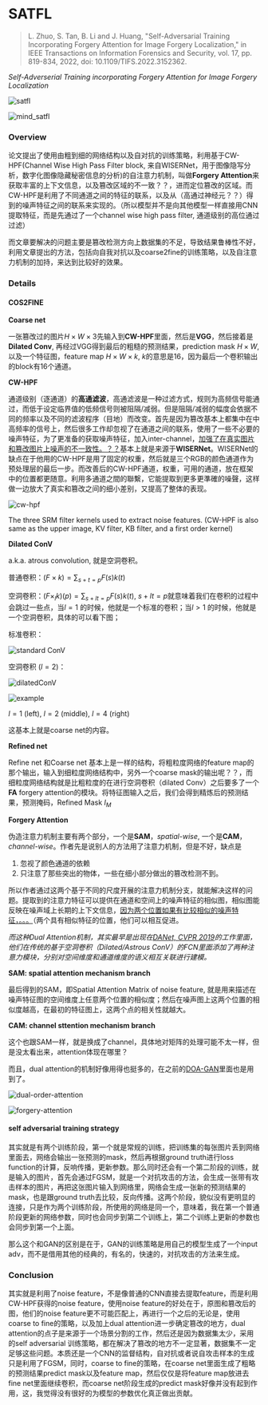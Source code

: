 # SATFL

> L. Zhuo, S. Tan, B. Li and J. Huang, "Self-Adversarial Training Incorporating Forgery Attention for Image Forgery Localization," in IEEE Transactions on Information Forensics and Security, vol. 17, pp. 819-834, 2022, doi: 10.1109/TIFS.2022.3152362.

*Self-Adverserial Training incorporating Forgery Attention for Image Forgery Localization*

![satfl](https://s2.loli.net/2022/03/08/k485TqYBhX2dG9l.gif)

![mind_satfl](https://s2.loli.net/2022/03/12/nGclHarTfR1oiXQ.png)

### Overview

论文提出了使用由粗到细的网络结构以及自对抗的训练策略，利用基于CW-HPF(Channel Wise High Pass Filter block, 来自WISERNet，用于图像隐写分析，数字化图像隐藏秘密信息的分析)的自注意力机制，叫做**Forgery Attention**来获取丰富的上下文信息，以及篡改区域的不一致？？，进而定位篡改的区域。而CW-HPF是利用了不同通道之间的特征的联系，以及从（高通过神经元？？）得到的噪声特征之间的联系来实现的。（所以模型并不是向其他模型一样直接用CNN提取特征，而是先通过了一个channel wise high pass filter, 通道级别的高位通过过滤）

而文章要解决的问题主要是篡改检测方向上数据集的不足，导致结果鲁棒性不好，利用文章提出的方法，包括向自我对抗以及coarse2fine的训练策略，以及自注意力机制的加持，来达到比较好的效果。

### Details

#### COS2FINE

**Coarse net**

一张篡改过的图片$H \times W \times 3$先输入到**CW-HPF**里面，然后是**VGG**，然后接着是**Dilated Conv**, 再经过VGG得到最后的粗糙的预测结果，prediction mask $H \times W$,以及一个特征图，feature map $H \times W \times k$, $k$的意思是16，因为最后一个卷积输出的block有16个通道。

**CW-HPF**

通道级别（逐通道）的**高通滤波**，高通滤波是一种过滤方式，规则为高频信号能通过，而低于设定临界值的低频信号则被阻隔/减弱。但是阻隔/减弱的幅度会依据不同的频率以及不同的滤波程序（目地）而改变。首先是因为篡改基本上都集中在中高频率的信号上，然后很多工作却忽视了在通道之间的联系，使用了一些不必要的噪声特征，为了更准备的获取噪声特征，加入inter-channel，<u>加强了在真实图片和篡改图片上噪声的不一致性。？？</u>基本上就是来源于**WISERNet**。WISERNet的缺点在于他用的CW-HPF是用了固定的权重，然后就是三个RGB的颜色通道作为预处理层的最后一步。而改善后的CW-HPF通道，权重，可用的通道，放在框架中的位置都更随意。利用多通道之間的聯繫，它能提取到更多更準確的噪聲，这样做一边放大了真实和篡改之间的细小差别，又提高了整体的表现。

![cw-hpf](https://s2.loli.net/2022/03/21/9BvRCZfO25GE4Ss.gif)

The three SRM filter kernels used to extract noise features. (CW-HPF is also same as the upper image, KV filter, KB filter, and a first order kernel)

**Dilated ConV**

a.k.a. atrous convolution, 就是空洞卷积。

普通卷积：$(F\times k)=\sum_{s+t=p}F(s)k(t)$

空洞卷积：$(F\times_lk)(p)=\sum_{s+lt=p}F(s)k(t)$, $s+lt=p$就意味着我们在卷积的过程中会跳过一些点，当$l=1$ 的时候，他就是一个标准的卷积；当$l>1$ 的时候，他就是一个空洞卷积，具体的可以看下图；

标准卷积：

![standard ConV](https://s2.loli.net/2022/03/08/2RqMxwFaSncDUQH.gif)

空洞卷积 ($l=2$)：

![dilatedConV](https://s2.loli.net/2022/03/08/9IhsnTPbLg2xpl6.gif)



![example](https://s2.loli.net/2022/03/08/ESg9xDB8chCfkrL.png)

$l=1$ (left), $l=2$ (middle), $l=4$ (right) 

这基本上就是coarse net的内容。

**Refined net**

Refine net 和Coarse net 基本上是一样的结构，将粗粒度网络的feature map的那个输出，输入到细粒度网络结构中，另外一个coarse mask的输出呢？？，而细粒度网络结构就是比粗粒度的在进行空洞卷积（dilated Conv）之后要多了一个**FA** forgery attention的模块。将特征图输入之后，我们会得到精炼后的预测结果，预测掩码，Refined Mask $I_M$

**Forgery Attention**

伪造注意力机制主要有两个部分，一个是**SAM**，*spatial-wise*, 一个是**CAM**，*channel-wise*。作者先是说别人的方法用了注意力机制，但是不好，缺点是

1. 忽视了颜色通道的依赖
2. 只注意了那些突出的物体，一些在细小部分做出的篡改检测不到。

所以作者通过这两个基于不同的尺度开展的注意力机制分支，就能解决这样的问题。提取到的注意力特征可以提供在通道和空间上的噪声特征的相似图，相似图能反映在噪声域上长期的上下文信息，<u>因为两个位置如果有比较相似的噪声特征，。。。</u>（两个具有相似特征的位置，他们可以相互促进。

*而这种Dual Attention机制，其实最早是出现在[DANet, CVPR 2019](https://github.com/junfu1115/DANet)的工作里面，他们在传统的基于空洞卷积（Dilated/Astrous ConV）的FCN里面添加了两种注意力模块，分别对空间维度和通道维度的语义相互关联进行建模。*

**SAM: spatial attention mechanism branch**

最后得到的SAM，即Spatial Attention Matrix of noise feature, 就是用来描述在噪声特征图的空间维度上任意两个位置的相似度；然后在噪声图上这两个位置的相似度越高，在最初的特征图上，这两个点的相关性就越大。

**CAM: channel sttention mechanism branch**

这个也跟SAM一样，就是换成了channel，具体地对矩阵的处理可能不太一样，但是没太看出来，attention体现在哪里？

而且，dual attention的机制好像用得也挺多的，在之前的[DOA-GAN](#DOA-GAN)里面也是用到了。

![dual-order-attention](https://s2.loli.net/2022/03/12/zBFsaAwjECbvdZn.gif)

![forgery-attention](https://s2.loli.net/2022/03/12/nhAeczUDXGarwqy.gif)

#### self adversarial training strategy

其实就是有两个训练阶段，第一个就是常规的训练，把训练集的每张图片丢到网络里面去，网络会输出一张预测的mask，然后再根据ground truth进行loss function的计算，反响传播，更新参数。那么同时还会有一个第二阶段的训练，就是输入的图片，首先会通过FGSM，就是一个对抗攻击的方法，会生成一张带有攻击样本的图片，再把这张图片输入到网络里，网络会生成一张新的预测结果的mask，也是跟ground truth去比较，反向传播。这两个阶段，貌似没有更明显的连接，只是作为两个训练阶段，所使用的网络是同一个，意味着，我在第一个普通阶段更新的网络参数，同时也会同步到第二个训练上，第二个训练上更新的参数也会同步到第一个上面。  

那么这个和GAN的区别是在于，GAN的训练策略是用自己的模型生成了一个input adv，而不是借用其他的经典的，有名的，快速的，对抗攻击的方法来生成。

### Conclusion

其实就是利用了noise feature，不是像普通的CNN直接去提取feature，而是利用CW-HPF获得的noise feature，使用noise feature的好处在于，原图和篡改后的图，他们的noise feature更不可能匹配上，再进行一个之后的无论是，使用coarse to fine的策略，以及加上dual attention进一步确定篡改的地方，dual attention的点子是来源于一个场景分割的工作，然后还是因为数据集太少，采用的self adversarial 训练策略，都在解决了篡改的地方不一定显著，数据集不一定足够这些问题。本质还是一个CNN的监督结构，自对抗或者说自攻击样本的生成只是利用了FGSM，同时，coarse to fine的策略，在coarse net里面生成了粗略的预测结果predict mask以及feature map，然后仅仅是将feature map放进去fine net里面继续卷积，而coarse net阶段生成的predict mask好像并没有起到作用，这，我觉得没有很好的为模型的参数优化真正做出贡献。